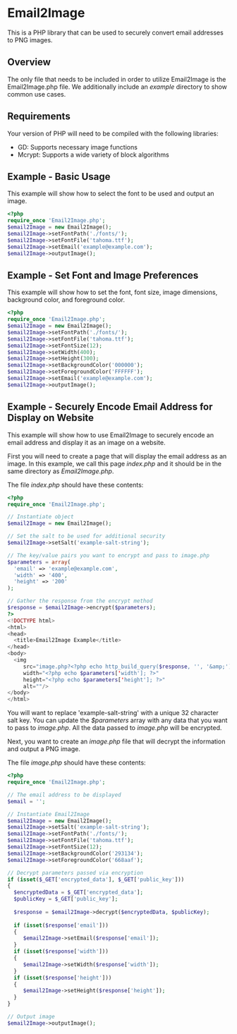 Email2Image
===========

This is a PHP library that can be used to securely convert email addresses to 
PNG images.

Overview
--------

The only file that needs to be included in order to utilize Email2Image is the
Email2Image.php file.  We additionally include an *example* directory to show 
common use cases.

Requirements
------------

Your version of PHP will need to be compiled with the following libraries:
 - GD: Supports necessary image functions
 - Mcrypt: Supports a wide variety of block algorithms
 
Example - Basic Usage
---------------------

This example will show how to select the font to be used and output an image.

```php
<?php
require_once 'Email2Image.php';
$email2Image = new Email2Image();
$email2Image->setFontPath('./fonts/');
$email2Image->setFontFile('tahoma.ttf');
$email2Image->setEmail('example@example.com');
$email2Image->outputImage();
``` 

Example - Set Font and Image Preferences
----------------------------------------

This example will show how to set the font, font size, image dimensions, 
background color, and foreground color.
 
```php
<?php
require_once 'Email2Image.php';
$email2Image = new Email2Image();
$email2Image->setFontPath('./fonts/');
$email2Image->setFontFile('tahoma.ttf');
$email2Image->setFontSize(12);
$email2Image->setWidth(400);
$email2Image->setHeight(300);
$email2Image->setBackgroundColor('000000');
$email2Image->setForegroundColor('FFFFFF');
$email2Image->setEmail('example@example.com');
$email2Image->outputImage();
```  

Example - Securely Encode Email Address for Display on Website
---------------------

This example will show how to use Email2Image to securely encode an email 
address and display it as an image on a website.

First you will need to create a page that will display the email address as 
an image.  In this example, we call this page *index.php* and it should be
in the same directory as *Email2Image.php*.

The file *index.php* should have these contents:
 ```php
<?php
require_once 'Email2Image.php';

// Instantiate object
$email2Image = new Email2Image();

// Set the salt to be used for additional security
$email2Image->setSalt('example-salt-string');

// The key/value pairs you want to encrypt and pass to image.php
$parameters = array(
   'email' => 'example@example.com',
   'width' => '400',
   'height' => '200'
);

// Gather the response from the encrypt method
$response = $email2Image->encrypt($parameters);
?>
<!DOCTYPE html>
<html>
<head>
   <title>Email2Image Example</title>
</head>
<body>
   <img 
      src="image.php?<?php echo http_build_query($response, '', '&amp;'); ?>"
      width="<?php echo $parameters['width']; ?>"
      height="<?php echo $parameters['height']; ?>"
      alt=""/>
</body>
</html>
```  

You will want to replace 'example-salt-string' with a unique 32 character salt 
key.  You can update the *$parameters* array with any data that you want to 
pass to *image.php*.  All the data passed to *image.php* will be encrypted.

Next, you want to create an *image.php* file that will decrypt the information
and output a PNG image.

The file *image.php* should have these contents:
 ```php
<?php
require_once 'Email2Image.php';

// The email address to be displayed
$email = '';

// Instantiate Email2Image
$email2Image = new Email2Image();
$email2Image->setSalt('example-salt-string');
$email2Image->setFontPath('./fonts/');
$email2Image->setFontFile('tahoma.ttf');
$email2Image->setFontSize(12);
$email2Image->setBackgroundColor('293134');
$email2Image->setForegroundColor('668aaf');

// Decrypt parameters passed via encryption
if (isset($_GET['encrypted_data'], $_GET['public_key']))
{
   $encryptedData = $_GET['encrypted_data'];
   $publicKey = $_GET['public_key'];
   
   $response = $email2Image->decrypt($encryptedData, $publicKey);
   
   if (isset($response['email']))
   {
      $email2Image->setEmail($response['email']);
   }
   if (isset($response['width']))
   {
      $email2Image->setWidth($response['width']);
   }
   if (isset($response['height']))
   {
      $email2Image->setHeight($response['height']);
   }
}

// Output image
$email2Image->outputImage();
```